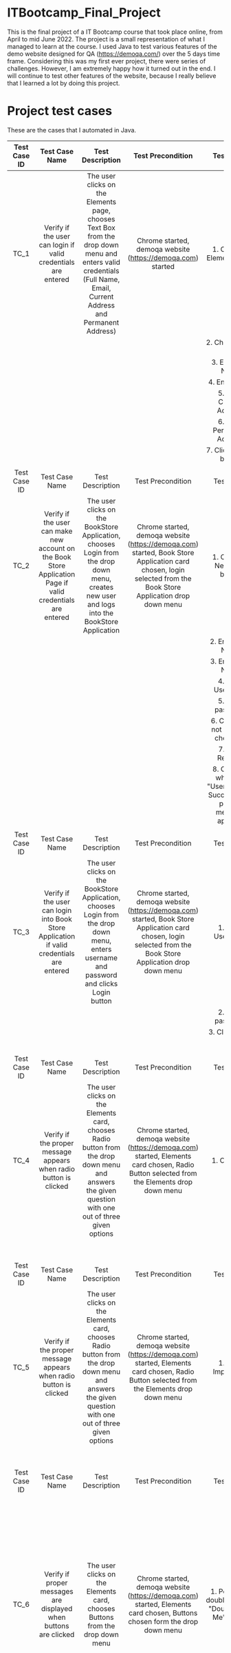 # ITBootcamp_Final_Project
This is the final project of a IT Bootcamp course that took place online, from April to mid June 2022. 
The project is a small representation of what I managed to learn at the course.
I used Java to test various features of the demo website designed for QA (https://demoqa.com/) over the 5 days time frame. 
Considering this was my first ever project, there were series of challenges. However, I am extremely happy how it turned out in the end.
I will continue to test other features of the website, because I really believe that I learned a lot by doing this project.
# Project test cases
These are the cases that I automated in Java. 

| Test Case   ID |                                                 Test Case Name                                                |                                                                             Test   Description                                                                            |                                                                         Test   Precondition                                                                        |                                        Test Steps                                        |          Test Data          |                                                                                                         Expected Result                                                                                                         |                                      Actual Result                                      | Status |
|:--------------:|:-------------------------------------------------------------------------------------------------------------:|:-------------------------------------------------------------------------------------------------------------------------------------------------------------------------:|:------------------------------------------------------------------------------------------------------------------------------------------------------------------:|:----------------------------------------------------------------------------------------:|:---------------------------:|:-------------------------------------------------------------------------------------------------------------------------------------------------------------------------------------------------------------------------------:|:---------------------------------------------------------------------------------------:|:------:|
|      TC_1      |                        Verify if the user can login if valid   credentials are entered                        | The user clicks on the Elements page, chooses   Text Box from the drop down menu and enters valid credentials (Full Name,   Email, Current Address and Permanent Address) |                                                    Chrome started, demoqa website   (https://demoqa.com) started                                                   | 1. Click the Elements   page                                                             |                             |                                                                   Full name, Email, Current Address and Permanent   Address must appear in the text box below                                                                   | Full name, Email, Current Address and Permanent   Address  appear in the text box below |  Pass  |
|                |                                                                                                               |                                                                                                                                                                           |                                                                                                                                                                    | 2. Choose Text Box                                                                       |                             |                                                                                                                                                                                                                                 |                                                                                         |        |
|                |                                                                                                               |                                                                                                                                                                           |                                                                                                                                                                    | 3. Enter Full Name                                                                       |            Nikola           |                                                                                                                                                                                                                                 |                                                                                         |        |
|                |                                                                                                               |                                                                                                                                                                           |                                                                                                                                                                    | 4. Enter Email                                                                           |       1312@google.com       |                                                                                                                                                                                                                                 |                                                                                         |        |
|                |                                                                                                               |                                                                                                                                                                           |                                                                                                                                                                    | 5. Enter Current Address                                                                 |       Current address       |                                                                                                                                                                                                                                 |                                                                                         |        |
|                |                                                                                                               |                                                                                                                                                                           |                                                                                                                                                                    | 6. Enter Permanent Address                                                               |      Permanent address      |                                                                                                                                                                                                                                 |                                                                                         |        |
|                |                                                                                                               |                                                                                                                                                                           |                                                                                                                                                                    | 7. Click Submit button                                                                   |                             |                                                                                                                                                                                                                                 |                                                                                         |        |
|                |                                                                                                               |                                                                                                                                                                           |                                                                                                                                                                    |                                                                                          |                             |                                                                                                                                                                                                                                 |                                                                                         |        |
| Test Case   ID |                                                 Test Case Name                                                |                                                                             Test   Description                                                                            |                                                                         Test   Precondition                                                                        |                                        Test Steps                                        |          Test Data          |                                                                                                         Expected Result                                                                                                         |                                      Actual Result                                      | Status |
|      TC_2      | Verify if the user can make new account on the   Book Store Application Page if valid credentials are entered |             The user clicks on the BookStore Application,   chooses Login from the drop down menu, creates new user and logs into the   BookStore Application             | Chrome started, demoqa website   (https://demoqa.com) started, Book Store Application card chosen, login   selected from the Book Store Application drop down menu | 1. Click the New User   button                                                           |                             |                                                                                            The user must be registered on the website                                                                                           |                          The user is registered on the website                          |  Pass  |
|                |                                                                                                               |                                                                                                                                                                           |                                                                                                                                                                    | 2. Enter First Name                                                                      |            Nikola           |                                                                                                                                                                                                                                 |                                                                                         |        |
|                |                                                                                                               |                                                                                                                                                                           |                                                                                                                                                                    | 3. Enter Last Name                                                                       |            Popov            |                                                                                                                                                                                                                                 |                                                                                         |        |
|                |                                                                                                               |                                                                                                                                                                           |                                                                                                                                                                    | 4. Enter Username                                                                        |            Sijak            |                                                                                                                                                                                                                                 |                                                                                         |        |
|                |                                                                                                               |                                                                                                                                                                           |                                                                                                                                                                    | 5. Enter password                                                                        |           Asd1312!          |                                                                                                                                                                                                                                 |                                                                                         |        |
|                |                                                                                                               |                                                                                                                                                                           |                                                                                                                                                                    | 6. Click "I'm not a robot" checkbox                                                      |                             |                                                                                                                                                                                                                                 |                                                                                         |        |
|                |                                                                                                               |                                                                                                                                                                           |                                                                                                                                                                    | 7. Click Register                                                                        |                             |                                                                                                                                                                                                                                 |                                                                                         |        |
|                |                                                                                                               |                                                                                                                                                                           |                                                                                                                                                                    | 8. Click OK   when the "User Register Successfully" pop up message appears               |                             |                                                                                                                                                                                                                                 |                                                                                         |        |
|                |                                                                                                               |                                                                                                                                                                           |                                                                                                                                                                    |                                                                                          |                             |                                                                                                                                                                                                                                 |                                                                                         |        |
| Test Case   ID |                                                 Test Case Name                                                |                                                                             Test   Description                                                                            |                                                                         Test   Precondition                                                                        |                                        Test Steps                                        |          Test Data          |                                                                                                         Expected Result                                                                                                         |                                      Actual Result                                      | Status |
|      TC_3      |          Verify if the user can login into Book Store   Application if valid credentials are entered          |               The user clicks on the BookStore Application,   chooses Login from the drop down menu, enters username and password and   clicks Login button               | Chrome started, demoqa website   (https://demoqa.com) started, Book Store Application card chosen, login   selected from the Book Store Application drop down menu | 1.  Enter Username                                                                       |            Sijak            |                                                                                                       The user must login                                                                                                       |                                     The user logs in                                    |  Pass  |
|                |                                                                                                               |                                                                                                                                                                           |                                                                                                                                                                    | 2. Enter password                                                                        |           Asd1312!          |                                                                                                                                                                                                                                 |                                                                                         |        |
|                |                                                                                                               |                                                                                                                                                                           |                                                                                                                                                                    | 3. Click Login                                                                           |                             |                                                                                                                                                                                                                                 |                                                                                         |        |
|                |                                                                                                               |                                                                                                                                                                           |                                                                                                                                                                    |                                                                                          |                             |                                                                                                                                                                                                                                 |                                                                                         |        |
|                |                                                                                                               |                                                                                                                                                                           |                                                                                                                                                                    |                                                                                          |                             |                                                                                                                                                                                                                                 |                                                                                         |        |
|                |                                                                                                               |                                                                                                                                                                           |                                                                                                                                                                    |                                                                                          |                             |                                                                                                                                                                                                                                 |                                                                                         |        |
|                |                                                                                                               |                                                                                                                                                                           |                                                                                                                                                                    |                                                                                          |                             |                                                                                                                                                                                                                                 |                                                                                         |        |
|                |                                                                                                               |                                                                                                                                                                           |                                                                                                                                                                    |                                                                                          |                             |                                                                                                                                                                                                                                 |                                                                                         |        |
|                |                                                                                                               |                                                                                                                                                                           |                                                                                                                                                                    |                                                                                          |                             |                                                                                                                                                                                                                                 |                                                                                         |        |
| Test Case   ID |                                                 Test Case Name                                                |                                                                             Test   Description                                                                            |                                                                         Test   Precondition                                                                        |                                        Test Steps                                        |          Test Data          |                                                                                                         Expected Result                                                                                                         |                                      Actual Result                                      | Status |
|      TC_4      |                      Verify if the proper message appears when radio   button is clicked                      |         The user clicks on the Elements card, chooses   Radio button from the drop down menu and answers the given question with one   out of three given options         |            Chrome started, demoqa website   (https://demoqa.com) started, Elements card chosen, Radio Button selected   from the Elements drop down menu           | 1.  Click Yes                                                                            |                             |                                                                                        The message "You have selected Yes"   must appear                                                                                        |                      The message "You have selected Yes"   appears                      |  Pass  |
|                |                                                                                                               |                                                                                                                                                                           |                                                                                                                                                                    |                                                                                          |                             |                                                                                                                                                                                                                                 |                                                                                         |        |
|                |                                                                                                               |                                                                                                                                                                           |                                                                                                                                                                    |                                                                                          |                             |                                                                                                                                                                                                                                 |                                                                                         |        |
|                |                                                                                                               |                                                                                                                                                                           |                                                                                                                                                                    |                                                                                          |                             |                                                                                                                                                                                                                                 |                                                                                         |        |
|                |                                                                                                               |                                                                                                                                                                           |                                                                                                                                                                    |                                                                                          |                             |                                                                                                                                                                                                                                 |                                                                                         |        |
|                |                                                                                                               |                                                                                                                                                                           |                                                                                                                                                                    |                                                                                          |                             |                                                                                                                                                                                                                                 |                                                                                         |        |
|                |                                                                                                               |                                                                                                                                                                           |                                                                                                                                                                    |                                                                                          |                             |                                                                                                                                                                                                                                 |                                                                                         |        |
|                |                                                                                                               |                                                                                                                                                                           |                                                                                                                                                                    |                                                                                          |                             |                                                                                                                                                                                                                                 |                                                                                         |        |
|                |                                                                                                               |                                                                                                                                                                           |                                                                                                                                                                    |                                                                                          |                             |                                                                                                                                                                                                                                 |                                                                                         |        |
| Test Case   ID |                                                 Test Case Name                                                |                                                                             Test   Description                                                                            |                                                                         Test   Precondition                                                                        |                                        Test Steps                                        |          Test Data          |                                                                                                         Expected Result                                                                                                         |                                      Actual Result                                      | Status |
|      TC_5      |                      Verify if the proper message appears when radio   button is clicked                      |         The user clicks on the Elements card, chooses   Radio button from the drop down menu and answers the given question with one   out of three given options         |            Chrome started, demoqa website   (https://demoqa.com) started, Elements card chosen, Radio Button selected   from the Elements drop down menu           | 1.  Click Impressive                                                                     |                             |                                                                                     The message "You have selected   Impressive" must appear                                                                                    |                   The message "You have selected   Impressive" appears                  |  Pass  |
|                |                                                                                                               |                                                                                                                                                                           |                                                                                                                                                                    |                                                                                          |                             |                                                                                                                                                                                                                                 |                                                                                         |        |
|                |                                                                                                               |                                                                                                                                                                           |                                                                                                                                                                    |                                                                                          |                             |                                                                                                                                                                                                                                 |                                                                                         |        |
|                |                                                                                                               |                                                                                                                                                                           |                                                                                                                                                                    |                                                                                          |                             |                                                                                                                                                                                                                                 |                                                                                         |        |
|                |                                                                                                               |                                                                                                                                                                           |                                                                                                                                                                    |                                                                                          |                             |                                                                                                                                                                                                                                 |                                                                                         |        |
|                |                                                                                                               |                                                                                                                                                                           |                                                                                                                                                                    |                                                                                          |                             |                                                                                                                                                                                                                                 |                                                                                         |        |
|                |                                                                                                               |                                                                                                                                                                           |                                                                                                                                                                    |                                                                                          |                             |                                                                                                                                                                                                                                 |                                                                                         |        |
|                |                                                                                                               |                                                                                                                                                                           |                                                                                                                                                                    |                                                                                          |                             |                                                                                                                                                                                                                                 |                                                                                         |        |
|                |                                                                                                               |                                                                                                                                                                           |                                                                                                                                                                    |                                                                                          |                             |                                                                                                                                                                                                                                 |                                                                                         |        |
| Test Case   ID |                                                 Test Case Name                                                |                                                                             Test   Description                                                                            |                                                                         Test   Precondition                                                                        |                                        Test Steps                                        |          Test Data          |                                                                                                         Expected Result                                                                                                         |                                      Actual Result                                      | Status |
|      TC_6      |                       Verify if proper messages are displayed when   buttons are clicked                      |                                              The user clicks on the Elements card, chooses   Buttons from the drop down menu                                              |                    Chrome started, demoqa website   (https://demoqa.com) started, Elements card chosen, Buttons chosen form the   drop down menu                   | 1. Perform a double   click on "Double Click Me" button                                  |                             | After double click a message: "You have   done a double click" must appear. After right click a message: "You   have done a right click" must appear. After left click a message:   "You have done a dynamic click" must appear |                                     Messages appear                                     |  Pass  |
|                |                                                                                                               |                                                                                                                                                                           |                                                                                                                                                                    | 2. Perform a right click on "Right Click Me" button                                      |                             |                                                                                                                                                                                                                                 |                                                                                         |        |
|                |                                                                                                               |                                                                                                                                                                           |                                                                                                                                                                    | 3, Perform a left click on "Click me" button                                             |                             |                                                                                                                                                                                                                                 |                                                                                         |        |
|                |                                                                                                               |                                                                                                                                                                           |                                                                                                                                                                    |                                                                                          |                             |                                                                                                                                                                                                                                 |                                                                                         |        |
|                |                                                                                                               |                                                                                                                                                                           |                                                                                                                                                                    |                                                                                          |                             |                                                                                                                                                                                                                                 |                                                                                         |        |
|                |                                                                                                               |                                                                                                                                                                           |                                                                                                                                                                    |                                                                                          |                             |                                                                                                                                                                                                                                 |                                                                                         |        |
|                |                                                                                                               |                                                                                                                                                                           |                                                                                                                                                                    |                                                                                          |                             |                                                                                                                                                                                                                                 |                                                                                         |        |
|                |                                                                                                               |                                                                                                                                                                           |                                                                                                                                                                    |                                                                                          |                             |                                                                                                                                                                                                                                 |                                                                                         |        |
|                |                                                                                                               |                                                                                                                                                                           |                                                                                                                                                                    |                                                                                          |                             |                                                                                                                                                                                                                                 |                                                                                         |        |
| Test Case   ID |                                                 Test Case Name                                                |                                                                             Test   Description                                                                            |                                                                         Test   Precondition                                                                        |                                        Test Steps                                        |          Test Data          |                                                                                                         Expected Result                                                                                                         |                                      Actual Result                                      | Status |
|      TC_7      |                                        Add new user to Web Tables Page                                        |                                             The user clicks on the Elements card, chooses   Web Tables from the drop down menu                                            |                  Chrome started, demoqa website   (https://demoqa.com) started, Elements card chosen, Web Tables chosen from   the drop down menu                  | 1. Click Add button                                                                      |                             |                                                                                             New user must be added to the Web Table                                                                                             |                            The user is added to the Web Table                           |  Pass  |
|                |                                                                                                               |                                                                                                                                                                           |                                                                                                                                                                    | 2. Enter first name                                                                      |            Nikola           |                                                                                                                                                                                                                                 |                                                                                         |        |
|                |                                                                                                               |                                                                                                                                                                           |                                                                                                                                                                    | 3. Enter last name                                                                       |            Popov            |                                                                                                                                                                                                                                 |                                                                                         |        |
|                |                                                                                                               |                                                                                                                                                                           |                                                                                                                                                                    | 4. Enter email                                                                           | KsenijaPajcinFan@google.com |                                                                                                                                                                                                                                 |                                                                                         |        |
|                |                                                                                                               |                                                                                                                                                                           |                                                                                                                                                                    | 5. Enter age                                                                             |              32             |                                                                                                                                                                                                                                 |                                                                                         |        |
|                |                                                                                                               |                                                                                                                                                                           |                                                                                                                                                                    | 6. Enter salary                                                                          |             1312            |                                                                                                                                                                                                                                 |                                                                                         |        |
|                |                                                                                                               |                                                                                                                                                                           |                                                                                                                                                                    | 7. Enter department                                                                      |              QA             |                                                                                                                                                                                                                                 |                                                                                         |        |
|                |                                                                                                               |                                                                                                                                                                           |                                                                                                                                                                    | 8. Click   Submit button                                                                 |                             |                                                                                                                                                                                                                                 |                                                                                         |        |
|                |                                                                                                               |                                                                                                                                                                           |                                                                                                                                                                    |                                                                                          |                             |                                                                                                                                                                                                                                 |                                                                                         |        |
| Test Case   ID |                                                 Test Case Name                                                |                                                                             Test   Description                                                                            |                                                                         Test   Precondition                                                                        |                                        Test Steps                                        |          Test Data          |                                                                                                         Expected Result                                                                                                         |                                      Actual Result                                      | Status |
|      TC_8      |                         Verify if the links on the Links page will send   an Api call                         |                               The user clicks on the Elements card, chooses   Links from the drop down menu and clicks the links on the page                              |                  Chrome started, demoqa website   (https://demoqa.com) started, Elements card chosen, links page chosen from   the drop down menu                  | 1. Click   "Created" link                                                                |                             |                                                                                       Proper messages for each API call link must   appear                                                                                      |                                     Messages appear                                     |  Pass  |
|                |                                                                                                               |                                                                                                                                                                           |                                                                                                                                                                    | 2. Click "No Content" link                                                               |                             |                                                                                                                                                                                                                                 |                                                                                         |        |
|                |                                                                                                               |                                                                                                                                                                           |                                                                                                                                                                    | 3. Click "Moved" link                                                                    |                             |                                                                                                                                                                                                                                 |                                                                                         |        |
|                |                                                                                                               |                                                                                                                                                                           |                                                                                                                                                                    | 4. Click "Bad Request" link                                                              |                             |                                                                                                                                                                                                                                 |                                                                                         |        |
|                |                                                                                                               |                                                                                                                                                                           |                                                                                                                                                                    | 5. Click "Unauthorized" link                                                             |                             |                                                                                                                                                                                                                                 |                                                                                         |        |
|                |                                                                                                               |                                                                                                                                                                           |                                                                                                                                                                    | 6. Click "Forbidden" link                                                                |                             |                                                                                                                                                                                                                                 |                                                                                         |        |
|                |                                                                                                               |                                                                                                                                                                           |                                                                                                                                                                    | 7. Click "Not found" link                                                                |                             |                                                                                                                                                                                                                                 |                                                                                         |        |
|                |                                                                                                               |                                                                                                                                                                           |                                                                                                                                                                    |                                                                                          |                             |                                                                                                                                                                                                                                 |                                                                                         |        |
|                |                                                                                                               |                                                                                                                                                                           |                                                                                                                                                                    |                                                                                          |                             |                                                                                                                                                                                                                                 |                                                                                         |        |
| Test Case   ID |                                                 Test Case Name                                                |                                                                             Test   Description                                                                            |                                                                         Test   Precondition                                                                        |                                        Test Steps                                        |          Test Data          |                                                                                                         Expected Result                                                                                                         |                                      Actual Result                                      | Status |
|      TC_9      |                                 Verify if alert button is working as intended                                 |                                      The user clicks on the Elements card, chooses   Alerts, Frame & Windows from the drop down menu                                      |                  Chrome started, demoqa website   (https://demoqa.com) started, Elements card chosen, links page chosen from   the drop down menu                  | 1.   Click "Click Me" button next to "Click Button to see   alert" message               |                             |                                                                               Pop up window "You clicked a button"   must appear after clicking "                                                                               |                                      Pop up appears                                     |  Pass  |
|                |                                                                                                               |                                                                                                                                                                           |                                                                                                                                                                    |                                                                                          |                             |                                                                                                                                                                                                                                 |                                                                                         |        |
|                |                                                                                                               |                                                                                                                                                                           |                                                                                                                                                                    |                                                                                          |                             |                                                                                                                                                                                                                                 |                                                                                         |        |
|                |                                                                                                               |                                                                                                                                                                           |                                                                                                                                                                    |                                                                                          |                             |                                                                                                                                                                                                                                 |                                                                                         |        |
|                |                                                                                                               |                                                                                                                                                                           |                                                                                                                                                                    |                                                                                          |                             |                                                                                                                                                                                                                                 |                                                                                         |        |
|                |                                                                                                               |                                                                                                                                                                           |                                                                                                                                                                    |                                                                                          |                             |                                                                                                                                                                                                                                 |                                                                                         |        |
|                |                                                                                                               |                                                                                                                                                                           |                                                                                                                                                                    |                                                                                          |                             |                                                                                                                                                                                                                                 |                                                                                         |        |
|                |                                                                                                               |                                                                                                                                                                           |                                                                                                                                                                    |                                                                                          |                             |                                                                                                                                                                                                                                 |                                                                                         |        |
|                |                                                                                                               |                                                                                                                                                                           |                                                                                                                                                                    |                                                                                          |                             |                                                                                                                                                                                                                                 |                                                                                         |        |
| Test Case   ID |                                                 Test Case Name                                                |                                                                             Test   Description                                                                            |                                                                         Test   Precondition                                                                        |                                        Test Steps                                        |          Test Data          |                                                                                                         Expected Result                                                                                                         |                                      Actual Result                                      | Status |
|      TC_10     |                         Verify if alerts and prompt buttons are working   as intended                         |                                      The user clicks on the Elements card, chooses   Alerts, Frame & Windows from the drop down menu                                      |                  Chrome started, demoqa website   (https://demoqa.com) started, Elements card chosen, links page chosen from   the drop down menu                  | 1.   Click "Click Me" button next to "On button click, prompt box   will appear" message |                             |                                               Pop up window where you have to enter your name   must appear. After entering your name a message "You entered   (name)" must appear                                              |                                  Pop up messages appear                                 |  Pass  |
|                |                                                                                                               |                                                                                                                                                                           |                                                                                                                                                                    |                                                                                          |                             |                                                                                                                                                                                                                                 |                                                                                         |        |
|                |                                                                                                               |                                                                                                                                                                           |                                                                                                                                                                    |                                                                                          |                             |                                                                                                                                                                                                                                 |                                                                                         |        |
|                |                                                                                                               |                                                                                                                                                                           |                                                                                                                                                                    |                                                                                          |                             |                                                                                                                                                                                                                                 |                                                                                         |        |
|                |                                                                                                               |                                                                                                                                                                           |                                                                                                                                                                    |                                                                                          |                             |                                                                                                                                                                                                                                 |                                                                                         |        |
|                |                                                                                                               |                                                                                                                                                                           |                                                                                                                                                                    |                                                                                          |                             |                                                                                                                                                                                                                                 |                                                                                         |        |
|                |                                                                                                               |                                                                                                                                                                           |                                                                                                                                                                    |                                                                                          |                             |                                                                                                                                                                                                                                 |                                                                                         |        |
|                |                                                                                                               |                                                                                                                                                                           |                                                                                                                                                                    |                                                                                          |                             |                                                                                                                                                                                                                                 |                                                                                         |        |
|                |                                                                                                               |                                                                                                                                                                           |                                                                                                                                                                    |                                                                                          |                             |                                                                                                                                                                                                                                 |                                                                                         |        |
| Test Case   ID |                                                 Test Case Name                                                |                                                                             Test   Description                                                                            |                                                                         Test   Precondition                                                                        |                                        Test Steps                                        |          Test Data          |                                                                                                         Expected Result                                                                                                         |                                      Actual Result                                      | Status |
|      TC_11     |                Verify if the user can login into Book Store if   valid credentials are entered                |                                       The user clicks on the Elements card, chooses   Book Store Application from the drop down menu                                      |                                  Chrome started, demoqa website   (https://demoqa.com) started, Book Store Application card chosen                                 | 1.   Enter username                                                                      |            Sijak            |                                                                                            The user must login if the account exists.                                                                                           |                                    The user logs in.                                    |  Pass  |
|                |                                                                                                               |                                                                                                                                                                           |                                                                                                                                                                    | 2. Enter password                                                                        |           Asd1312!          |                                                                                                                                                                                                                                 |                                                                                         |        |
|                |                                                                                                               |                                                                                                                                                                           |                                                                                                                                                                    | 3. Click login button                                                                    |                             |                                                                                                                                                                                                                                 |                                                                                         |        |
|                |                                                                                                               |                                                                                                                                                                           |                                                                                                                                                                    |                                                                                          |                             |                                                                                                                                                                                                                                 |                                                                                         |        |
|                |                                                                                                               |                                                                                                                                                                           |                                                                                                                                                                    |                                                                                          |                             |                                                                                                                                                                                                                                 |                                                                                         |        |
|                |                                                                                                               |                                                                                                                                                                           |                                                                                                                                                                    |                                                                                          |                             |                                                                                                                                                                                                                                 |                                                                                         |        |
|                |                                                                                                               |                                                                                                                                                                           |                                                                                                                                                                    |                                                                                          |                             |                                                                                                                                                                                                                                 |                                                                                         |        |
|                |                                                                                                               |                                                                                                                                                                           |                                                                                                                                                                    |                                                                                          |                             |                                                                                                                                                                                                                                 |                                                                                         |        |
|                |                                                                                                               |                                                                                                                                                                           |                                                                                                                                                                    |                                                                                          |                             |                                                                                                                                                                                                                                 |                                                                                         |        |
| Test Case   ID |                                                 Test Case Name                                                |                                                                             Test   Description                                                                            |                                                                         Test   Precondition                                                                        |                                        Test Steps                                        |          Test Data          |                                                                                                         Expected Result                                                                                                         |                                      Actual Result                                      | Status |
|      TC_12     |                Verify if the user can use the use the search   box to find certain book author.               |                                       The user clicks on the Elements card, chooses   Book Store Application from the drop down menu                                      |                                  Chrome started, demoqa website   (https://demoqa.com) started, Book Store Application card chosen                                 | 1.   Type in the author in the search box                                                |         Rauschmayer         |                                                                                  The book "Speaking JavaScript" must   appear in the book list                                                                                  |                                    The book appears.                                    |  Pass  |
|                |                                                                                                               |                                                                                                                                                                           |                                                                                                                                                                    | 2. Click search button                                                                   |                             |                                                                                                                                                                                                                                 |                                                                                         |        |
|                |                                                                                                               |                                                                                                                                                                           |                                                                                                                                                                    |                                                                                          |                             |                                                                                                                                                                                                                                 |                                                                                         |        |
|                |                                                                                                               |                                                                                                                                                                           |                                                                                                                                                                    |                                                                                          |                             |                                                                                                                                                                                                                                 |                                                                                         |        |
|                |                                                                                                               |                                                                                                                                                                           |                                                                                                                                                                    |                                                                                          |                             |                                                                                                                                                                                                                                 |                                                                                         |        |
|                |                                                                                                               |                                                                                                                                                                           |                                                                                                                                                                    |                                                                                          |                             |                                                                                                                                                                                                                                 |                                                                                         |        |
|                |                                                                                                               |                                                                                                                                                                           |                                                                                                                                                                    |                                                                                          |                             |                                                                                                                                                                                                                                 |                                                                                         |        |
|                |                                                                                                               |                                                                                                                                                                           |                                                                                                                                                                    |                                                                                          |                             |                                                                                                                                                                                                                                 |                                                                                         |        |
